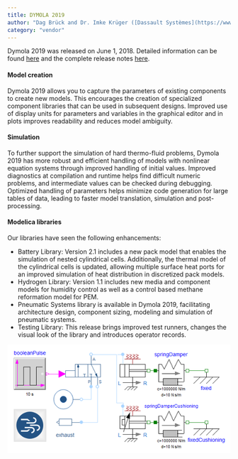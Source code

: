 ```yaml
---
title: DYMOLA 2019
author: "Dag Brück and Dr. Imke Krüger ([Dassault Systèmes](https://www.3ds.com/))"
category: "vendor"
---
```


Dymola 2019 was released on June 1, 2018. Detailed information can be found [here](https://www.3ds.com/fileadmin/PRODUCTS/CATIA/DYMOLA/PDF/Dymola-2019-highlights.pdf) and the complete release notes [here](https://www.3ds.com/fileadmin/PRODUCTS/CATIA/DYMOLA/PDF/Dymola-2019-release-notes.pdf).

#### Model creation

Dymola 2019 allows you to capture the parameters of existing components to create new models. This encourages the creation of specialized component libraries that can be used in subsequent designs.
Improved use of display units for parameters and variables in the graphical editor and in plots improves readability and reduces model ambiguity.

#### Simulation

To further support the simulation of hard thermo-fluid problems, Dymola 2019 has more robust and efficient handling of models with nonlinear equation systems through improved handling of initial values. Improved diagnostics at compilation and runtime helps find difficult numeric problems, and intermediate values can be checked during debugging.
Optimized handling of parameters helps minimize code generation for large tables of data, leading to faster model translation, simulation and post-processing.

#### Modelica libraries

Our libraries have seen the following enhancements: 

- Battery Library: Version 2.1 includes a new pack model that enables the simulation of nested cylindrical cells. Additionally, the thermal model of the cylindrical cells is updated, allowing multiple surface heat ports for an improved simulation of heat distribution in discretized pack models.
- Hydrogen Library: Version 1.1 includes new media and component models for humidity control as well as a control based methane reformation model for PEM. 
- Pneumatic Systems library is available in Dymola 2019, facilitating architecture design, component sizing, modeling and simulation of pneumatic systems. 
- Testing Library: This release brings improved test runners, changes the visual look of the library and introduces operator records.

![](Dymola2019_pneumatic.png)


